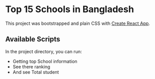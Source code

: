 # Top 15 Schools in Bangladesh

This project was bootstrapped and plain CSS with [Create React App](https://top-school-bd.netlify.app/).

## Available Scripts

In the project directory, you can run:

* Getting top School information
* See there ranking 
* And see Total student 

